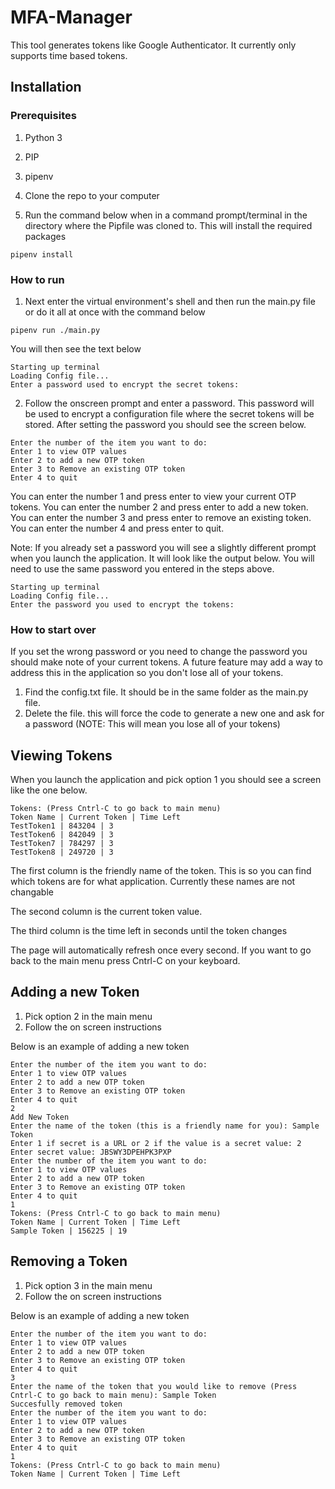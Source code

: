 # MFA-Manager

This tool generates tokens like Google Authenticator. It currently only supports time based tokens.

## Installation

### Prerequisites
1. Python 3
1. PIP
1. pipenv

1. Clone the repo to your computer
1. Run the command below when in a command prompt/terminal in the directory where the Pipfile was cloned to. This will install the required packages
```
pipenv install
```

### How to run
1. Next enter the virtual environment's shell and then run the main.py file or do it all at once with the command below
```
pipenv run ./main.py
```
You will then see the text below
```
Starting up terminal
Loading Config file...
Enter a password used to encrypt the secret tokens:
```
2. Follow the onscreen prompt and enter a password. This password will be used to encrypt a configuration file where the secret tokens will be stored. After setting the password you should see the screen below.
```
Enter the number of the item you want to do: 
Enter 1 to view OTP values
Enter 2 to add a new OTP token
Enter 3 to Remove an existing OTP token
Enter 4 to quit
```
You can enter the number 1 and press enter to view your current OTP tokens. You can enter the number 2 and press enter to add a new token. You can enter the number 3 and press enter to remove an existing token. You can enter the number 4 and press enter to quit.

Note: If you already set a password you will see a slightly different prompt when you launch the application. It will look like the output below. You will need to use the same password you entered in the steps above.
```
Starting up terminal
Loading Config file...
Enter the password you used to encrypt the tokens:
```

### How to start over
If you set the wrong password or you need to change the password you should make note of your current tokens. A future feature may add a way to address this in the application so you don't lose all of your tokens. 
1. Find the config.txt file. It should be in the same folder as the main.py file.
1. Delete the file. this will force the code to generate a new one and ask for a password (NOTE: This will mean you lose all of your tokens)

## Viewing Tokens
When you launch the application and pick option 1 you should see a screen like the one below.
```
Tokens: (Press Cntrl-C to go back to main menu)
Token Name | Current Token | Time Left
TestToken1 | 843204 | 3
TestToken6 | 842049 | 3
TestToken7 | 784297 | 3
TestToken8 | 249720 | 3
```

The first column is the friendly name of the token. This is so you can find which tokens are for what application. Currently these names are not changable

The second column is the current token value.

The third column is the time left in seconds until the token changes

The page will automatically refresh once every second. If you want to go back to the main menu press Cntrl-C on your keyboard.

## Adding a new Token
1. Pick option 2 in the main menu
1. Follow the on screen instructions

Below is an example of adding a new token
```
Enter the number of the item you want to do: 
Enter 1 to view OTP values
Enter 2 to add a new OTP token
Enter 3 to Remove an existing OTP token
Enter 4 to quit
2
Add New Token
Enter the name of the token (this is a friendly name for you): Sample Token
Enter 1 if secret is a URL or 2 if the value is a secret value: 2
Enter secret value: JBSWY3DPEHPK3PXP
Enter the number of the item you want to do: 
Enter 1 to view OTP values
Enter 2 to add a new OTP token
Enter 3 to Remove an existing OTP token
Enter 4 to quit
1
Tokens: (Press Cntrl-C to go back to main menu)
Token Name | Current Token | Time Left
Sample Token | 156225 | 19
```

## Removing a Token
1. Pick option 3 in the main menu
1. Follow the on screen instructions

Below is an example of adding a new token
```
Enter the number of the item you want to do: 
Enter 1 to view OTP values
Enter 2 to add a new OTP token
Enter 3 to Remove an existing OTP token
Enter 4 to quit
3
Enter the name of the token that you would like to remove (Press Cntrl-C to go back to main menu): Sample Token
Succesfully removed token
Enter the number of the item you want to do:
Enter 1 to view OTP values
Enter 2 to add a new OTP token
Enter 3 to Remove an existing OTP token
Enter 4 to quit
1
Tokens: (Press Cntrl-C to go back to main menu)
Token Name | Current Token | Time Left
```